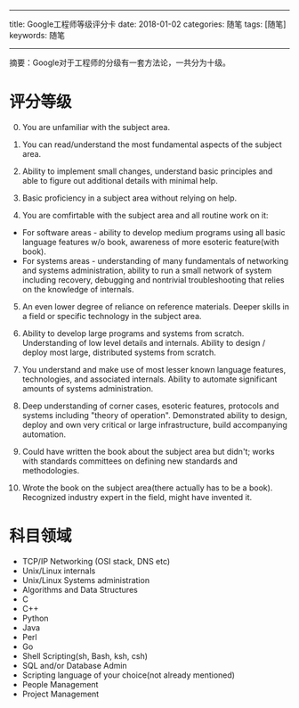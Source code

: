 
---

title: Google工程师等级评分卡
date: 2018-01-02
categories: 随笔
tags: [随笔]
keywords: 随笔

---

摘要：Google对于工程师的分级有一套方法论，一共分为十级。

<!--more-->

# 评分等级

0. You are unfamiliar with the subject area.

1. You can read/understand the most fundamental aspects of the subject area.

2. Ability to implement small changes, understand basic principles and able to figure out additional details with minimal help.

3. Basic proficiency in a subject area without relying on help.

4. You are comfirtable with the subject area and all routine work on it:

- For software areas - ability to develop medium programs using all basic language features w/o book, awareness of more esoteric feature(with book).
- For systems areas - understanding of many fundamentals of networking and systems administration, ability to run a small network of system including recovery, debugging and nontrivial troubleshooting that relies on the knowledge of internals.
    
5. An even lower degree of reliance on reference materials. Deeper skills in a field or specific technology in the subject area.

6. Ability to develop large programs and systems from scratch. Understanding of low level details and internals. Ability to design / deploy most large, distributed systems from scratch.

7. You understand and make use of most lesser known language features, technologies, and associated internals. Ability to automate significant amounts of systems administration.
8. Deep understanding of corner cases, esoteric features, protocols and systems including "theory of operation". Demonstrated ability to design, deploy and own very critical or large infrastructure, build accompanying automation.
9. Could have written the book about the subject area but didn't; works with standards committees on defining new standards and methodologies.
10. Wrote the book on the subject area(there actually has to be a book). Recognized industry expert in the field, might have invented it.
 
# 科目领域
- TCP/IP Networking (OSI stack, DNS etc)
- Unix/Linux internals
- Unix/Linux Systems administration
- Algorithms and Data Structures
- C
- C++
- Python
- Java
- Perl
- Go
- Shell Scripting(sh, Bash, ksh, csh)
- SQL and/or Database Admin
- Scripting language of your choice(not already mentioned)
- People Management
- Project Management
<!--stackedit_data:
eyJoaXN0b3J5IjpbLTYwMDAxNTEyMiwtNTg0NzMzNzddfQ==
-->